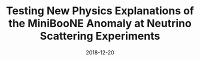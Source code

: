 ---
title: 'Testing New Physics Explanations of the MiniBooNE Anomaly at Neutrino Scattering Experiments'
authors: Carlos A. Argüelles, Matheus Hostert, Yu-Dai Tsai
collection: publication
permalink: /publication/2018-12-20-TestingNewPhysicsExplanationsoftheMiniBooNEAnomalyatNeutrinoScatteringExperiments
date: 2018-12-20
venue: Phys.Rev.Lett. 
paperurl: 'https://arxiv.org/abs/1812.08768'
citation: 'Testing New Physics Explanations of the MiniBooNE Anomaly at Neutrino Scattering Experiments, Carlos A. Argüelles, Matheus Hostert, Yu-Dai Tsai, Phys.Rev.Lett. 123 (2019) 26 261801'
eprint: '1812.08768'
---
